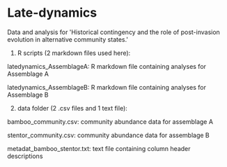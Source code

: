 # Late-dynamics
Data and analysis for 'Historical contingency and the role of post-invasion evolution in alternative community states.'  

1. R scripts (2 markdown files used here):

latedynamics_AssemblageA: R markdown file containing analyses for Assemblage A

latedynamics_AssemblageB: R markdown file containing analyses for Assemblage B

2. data folder (2 .csv files and 1 text file): 

bamboo_community.csv: community abundance data for assemblage A

stentor_community.csv: community abundance data for assemblage B

metadat_bamboo_stentor.txt: text file containing column header descriptions
